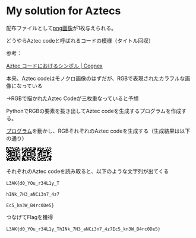 # My solution for Aztecs

配布ファイルとして[png画像](../given_files/challenge.png)が1枚与えられる。

どうやらAztec codeと呼ばれるコードの模様（タイトル回収）

参考：

[Aztec コードにおけるシンボル | Cognex](https://www.cognex.com/ja-jp/resources/symbologies/2-d-matrix-codes/aztec-codes)

本来、Aztec codeはモノクロ画像のはずだが、RGBで表現されたカラフルな画像になっている

→RGBで描かれたAztec Codeが三枚重なっていると予想

PythonでRGBの要素を抜き出してAztec codeを生成するプログラムを作成する。

[プログラム](./solve.c)を動かし、RGBそれぞれのAztec codeを生成する（生成結果は以下の通り）

![](../assets/redshare.png)
![](../assets/blueshare.png)
![](../assets/greenshare.png)

それぞれのAztec codeを読み取ると、以下のような文字列が出てくる

```
L3AK{d0_YOu_r34L1y_T
```
```
hINk_7H3_aNCi3n7_4z7
```
```
Ec5_kn3W_B4rc0De5}
```

つなげてFlagを獲得

```
L3AK{d0_YOu_r34L1y_ThINk_7H3_aNCi3n7_4z7Ec5_kn3W_B4rc0De5}
```
